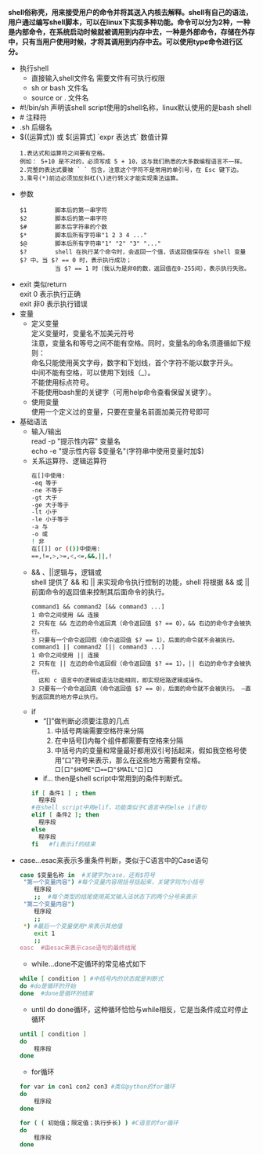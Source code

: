 **shell俗称壳，用来接受用户的命令并将其送入内核去解释。shell有自己的语法，用户通过编写shell脚本，可以在linux下实现多种功能。命令可以分为2种，一种是内部命令，在系统启动时候就被调用到内存中去，一种是外部命令，存储在外存中，只有当用户使用时候，才将其调用到内存中去。可以使用type命令进行区分。**  
- 执行shell
  - 直接输入shell文件名 需要文件有可执行权限  
  - sh or bash 文件名  
  - source or . 文件名  
- \#!/bin/sh 声明该shell script使用的shell名称，linux默认使用的是bash shell  
- \# 注释符  
- .sh 后缀名  
- $((运算式))   或  $[运算式]  \`expr 表达式\` 数值计算  
  ```
  1.表达式和运算符之间要有空格。
  例如： 5+10 是不对的，必须写成 5 + 10，这与我们熟悉的大多数编程语言不一样。
  2.完整的表达式要被 ` ` 包含，注意这个字符不是常用的单引号，在 Esc 键下边。
  3.乘号(*)前边必须加反斜杠(\)进行转义才能实现乘法运算。
  ```
- 参数  
  ```
  $1        脚本后的第一串字符
  $2        脚本后的第一串字符
  $#        脚本后字符串的个数
  $*        脚本后所有字符串"1 2 3 4 ..."
  $@        脚本后所有字符串"1" "2" "3" "..."
  $?        shell 在执行某个命令时，会返回一个值，该返回值保存在 shell 变量 $? 中。当 $? == 0 时，表示执行成功；
            当 $? == 1 时（我认为是非0的数，返回值在0-255间），表示执行失败。
  ```
- exit 类似return  
  exit 0 表示执行正确  
  exit 非0 表示执行错误  
- 变量  
  - 定义变量  
    定义变量时，变量名不加美元符号  
    注意，变量名和等号之间不能有空格。同时，变量名的命名须遵循如下规则：  
    命名只能使用英文字母，数字和下划线，首个字符不能以数字开头。  
    中间不能有空格，可以使用下划线（_）。  
    不能使用标点符号。  
    不能使用bash里的关键字（可用help命令查看保留关键字）。  
  - 使用变量  
    使用一个定义过的变量，只要在变量名前面加美元符号即可  
- 基础语法  
  - 输入/输出  
    read -p "提示性内容" 变量名  
    echo -e "提示性内容 $变量名"(字符串中使用变量时加$)  
  - 关系运算符、逻辑运算符  
    ```bash 
    在[]中使用:
    -eq 等于
    -ne 不等于
    -gt 大于
    -ge 大于等于
    -lt 小于
    -le 小于等于
    -a 与
    -o 或
    ! 非
    在[[]] or (())中使用:
    ==,!=,>,>=,<,<=,&&,||,!  
    ```
  - && 、||逻辑与，逻辑或  
    shell 提供了 && 和 || 来实现命令执行控制的功能，shell 将根据 && 或 || 前面命令的返回值来控制其后面命令的执行。  
    ```
    command1 && command2 [&& command3 ...] 
    1 命令之间使用 && 连接
    2 只有在 && 左边的命令返回真（命令返回值 $? == 0），&& 右边的命令才会被执行。 
    3 只要有一个命令返回假（命令返回值 $? == 1），后面的命令就不会被执行。 
    command1 || command2 [|| command3 ...] 
    1 命令之间使用 || 连接
    2 只有在 || 左边的命令返回假（命令返回值 $? == 1），|| 右边的命令才会被执行。
      这和 c 语言中的逻辑或语法功能相同，即实现短路逻辑或操作。
    3 只要有一个命令返回真（命令返回值 $? == 0），后面的命令就不会被执行。 –直到返回真的地方停止执行。
    ```
  - if  
    - “[]”做判断必须要注意的几点 
        1. 中括号两端需要空格符来分隔 
        2. 在中括号[]内每个组件都需要有空格来分隔 
        3. 中括号内的变量和常量最好都用双引号括起来，假如我空格号使用“口”符号来表示，那么在这些地方需要有空格。  
        `口[口"$HOME"口==口"$MAIL"口]口`
     - if… then是shell script中常用到的条件判断式。  
     ```bash
    if [ 条件1 ] ; then
       程序段
    #在shell script中用elif，功能类似于C语言中的else if语句
    elif [ 条件2 ]; then
       程序段
    else
       程序段
    fi   #fi表示if的结束
    ```
- case…esac来表示多重条件判断，类似于C语言中的Case语句
  ```sh
  case $变量名称 in  #关键字为case，还有$符号
   "第一个变量内容") #每个变量内容用括号括起来，关键字则为小括号
      程序段
      ;;  #每个类型的结尾使用英文输入法状态下的两个分号来表示
   "第二个变量内容")
      程序段
      ;;
   *) #最后一个变量使用*来表示其他值
      exit 1
      ;;
  easc  #由esac来表示case语句的最终结尾
  ```
  - while…done不定循环的常见格式如下  
  ```sh
  while [ condition ] #中括号内的状态就是判断式   
  do #do是循环的开始
  done  #done是循环的结束
  ```
  - until do done循环，这种循环恰恰与while相反，它是当条件成立时停止循环  
  ```sh
  until [ condition ]
  do
      程序段
  done
  ```
  - for循环 
  ```sh
  for var in con1 con2 con3 #类似python的for循环
  do
      程序段
  done
  ```
  ```sh
  for ( ( 初始值；限定值；执行步长) ) #C语言的for循环  
  do
      程序段
  done
  ```
